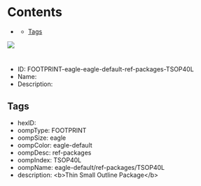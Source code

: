 



Contents
========

* [](#)
	* [Tags](#tags)
  
![][im]
# 

- ID: FOOTPRINT-eagle-eagle-default-ref-packages-TSOP40L
- Name: 
- Description: 

## Tags

- hexID: 
- oompType: FOOTPRINT
- oompSize: eagle
- oompColor: eagle-default
- oompDesc: ref-packages
- oompIndex: TSOP40L
- oompName: eagle-default/ref-packages/TSOP40L
- description: &lt;b&gt;Thin Small Outline Package&lt;/b&gt;



[im]: image.png
